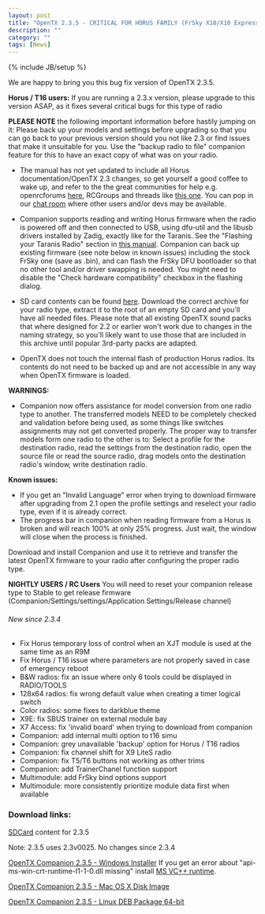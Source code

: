 ```yaml
---
layout: post
title: "OpenTX 2.3.5 - CRITICAL FOR HORUS FAMILY (FrSky X10/X10 Express/X12 and Jumper T16)"
description: ""
category: ""
tags: [News]
---
```

{% include JB/setup %}

We are happy to bring you this bug fix version of OpenTX 2.3.5.

**Horus / T16 users:** If you are running a 2.3.x version, please upgrade to this version ASAP, as it fixes several critical bugs for this type of radio 

**PLEASE NOTE** the following important information before hastily jumping on it:
Please back up your models and settings before upgrading so that you can go back to your previous version should you not like 2.3 or find issues that make it unsuitable for you. Use the "backup radio to file" companion feature for this to have an exact copy of what was on your radio.

- The manual has not yet updated to include all Horus documentation/OpenTX 2.3 changes, so get yourself a good coffee to wake up, and refer to the the great communities for help e.g. openrcforums [here](http://openrcforums.com/forum/viewforum.php?f=45), RCGroups and threads like [this one](https://www.rcgroups.com/forums/showthread.php?2823315-OpenTx-2-2). You can pop in our [chat room](https://discord.gg/CZCwVx2) where other users and/or devs may be available.

- Companion supports reading and writing Horus firmware when the radio is powered off and then connected to USB, using dfu-util and the libusb drivers installed by Zadig, exactly like for the Taranis. See the "Flashing your Taranis Radio" section in [this manual](https://opentx.gitbooks.io/manual-for-opentx-2-2/content/companion-introduction.html). Companion can back up existing firmware (see note below in known issues) including the stock FrSky one (save as .bin), and can flash the FrSky DFU bootloader so that no other tool and/or driver swapping is needed. You might need to disable the "Check hardware compatibility" checkbox in the flashing dialog.

- SD card contents can be found [here](http://downloads.open-tx.org/2.3/release/sdcard/). Download the correct archive for your radio type, extract it to the root of an empty SD card and you'll have all needed files. Please note that all existing OpenTX sound packs that where designed for 2.2 or earlier won't work due to changes in the naming strategy, so you'll likely want to use those that are included in this archive until popular 3rd-party packs are adapted.

- OpenTX does not touch the internal flash of production Horus radios. Its contents do not need to be backed up and are not accessible in any way when OpenTX firmware is loaded.

**WARNINGS:**
- Companion now offers assistance for model conversion from one radio type to another. The transferred models NEED to be completely checked and validation before being used, as some things like switches assignments may not get converted properly. The proper way to transfer models form one radio to the other is to: Select a profile for the destination radio, read the settings from the destination radio, open the source file or read the source radio, drag models onto the destination radio's window, write destination radio.

**Known issues:**

- If you get an "Invalid Language" error when trying to download firmware after upgrading from 2.1 open the profile settings and reselect your radio type, even if it is already correct.
- The progress bar in companion when reading firmware from a Horus is broken and will reach 100% at only 25% progress. Just wait, the window will close when the process is finished.

Download and install Companion and use it to retrieve and transfer the latest OpenTX firmware to your radio after configuring the proper radio type.

**NIGHTLY USERS / RC Users**
You will need to reset your companion release type to Stable to get release firmware (Companion/Settings/settings/Application Settings/Release channel)

###### New since 2.3.4
- Fix Horus temporary loss of control when an XJT module is used at the same time as an R9M
- Fix Horus / T16 issue where parameters are not properly saved in case of emergency reboot
- B&W radios: fix an issue where only 6 tools could be displayed in RADIO/TOOLS
- 128x64 radios: fix wrong default value when creating a timer logical switch
- Color radios: some fixes to darkblue theme
- X9E: fix SBUS trainer on external module bay
- X7 Access: fix 'invalid board' when trying to download from companion
- Companion: add internal multi option to t16 simu
- Companion: grey unavailable 'backup' option for Horus / T16 radios
- Companion: fix channel shift for X9 LiteS radio
- Companion: fix T5/T6 buttons not working as other trims
- Companion: add TrainerChanel function support
- Multimodule: add FrSky bind options support
- Multimodule: more consistently prioritize module data first when available

### Download links:

[SDCard](http://downloads.open-tx.org/2.3/release/sdcard/) content for 2.3.5

Note: 2.3.5 uses 2.3v0025.
No changes since 2.3.4

[OpenTX Companion 2.3.5  - Windows Installer](http://downloads.open-tx.org/2.3/release/companion/windows/companion-windows-2.3.5.exe)
If you get an error about "api-ms-win-crt-runtime-I1-1-0.dll missing" install [MS VC++ runtime](https://support.microsoft.com/en-us/help/2999226/update-for-universal-c-runtime-in-windows).

[OpenTX Companion 2.3.5  - Mac OS X Disk Image](http://downloads.open-tx.org/2.3/release/companion/macosx/opentx-companion-2.3.5.dmg)

[OpenTX Companion 2.3.5  - Linux DEB Package 64-bit](http://downloads.open-tx.org/2.3/release/companion/linux/companion23_2.3.5_amd64.deb)

